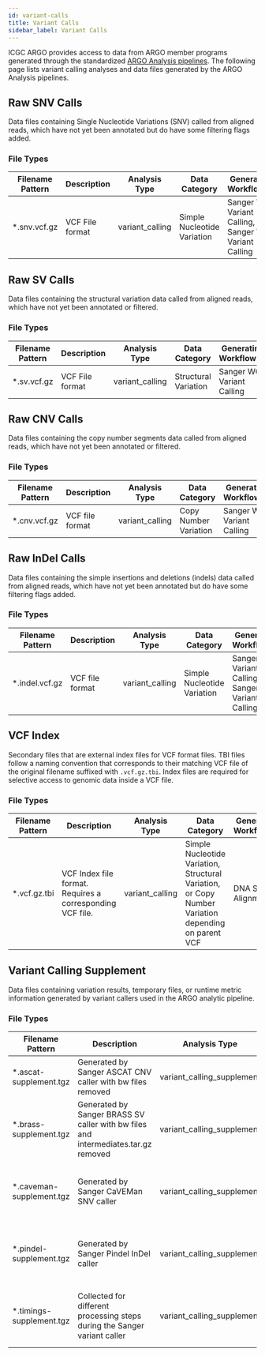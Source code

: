 ```yaml
---
id: variant-calls
title: Variant Calls
sidebar_label: Variant Calls
---
```


ICGC ARGO provides access to data from ARGO member programs generated through the standardized [ARGO Analysis pipelines](/docs/analysis_workflows/data-types). The following page lists variant calling analyses and data files generated by the ARGO Analysis pipelines.

## Raw SNV Calls

Data files containing Single Nucleotide Variations (SNV) called from aligned reads, which have not yet been annotated but do have some filtering flags added.

### File Types

| Filename Pattern | Description     | Analysis Type   | Data Category               | Generating Workflow(s)                                 |
| ---------------- | --------------- | --------------- | --------------------------- | ------------------------------------------------------ |
| \*.snv.vcf.gz    | VCF File format | variant_calling | Simple Nucleotide Variation | Sanger WGS Variant Calling, Sanger WXS Variant Calling |

## Raw SV Calls

Data files containing the structural variation data called from aligned reads, which have not yet been annotated or filtered.

### File Types

| Filename Pattern | Description     | Analysis Type   | Data Category        | Generating Workflow(s)     |
| ---------------- | --------------- | --------------- | -------------------- | -------------------------- |
| \*.sv.vcf.gz     | VCF File format | variant_calling | Structural Variation | Sanger WGS Variant Calling |

## Raw CNV Calls

Data files containing the copy number segments data called from aligned reads, which have not yet been annotated or filtered.

### File Types

| Filename Pattern | Description     | Analysis Type   | Data Category         | Generating Workflow(s)     |
| ---------------- | --------------- | --------------- | --------------------- | -------------------------- |
| \*.cnv.vcf.gz    | VCF file format | variant_calling | Copy Number Variation | Sanger WGS Variant Calling |

## Raw InDel Calls

Data files containing the simple insertions and deletions (indels) data called from aligned reads, which have not yet been annotated but do have some filtering flags added.

### File Types

| Filename Pattern | Description     | Analysis Type   | Data Category               | Generating Workflow(s)                                 |
| ---------------- | --------------- | --------------- | --------------------------- | ------------------------------------------------------ |
| \*.indel.vcf.gz  | VCF file format | variant_calling | Simple Nucleotide Variation | Sanger WGS Variant Calling, Sanger WXS Variant Calling |

## VCF Index

Secondary files that are external index files for VCF format files. TBI files follow a naming convention that corresponds to their matching VCF file of the original filename suffixed with `.vcf.gz.tbi`. Index files are required for selective access to genomic data inside a VCF file.

### File Types

| Filename Pattern | Description                                               | Analysis Type   | Data Category                                                                                       | Generating Workflow(s) |
| ---------------- | --------------------------------------------------------- | --------------- | --------------------------------------------------------------------------------------------------- | ---------------------- |
| \*.vcf.gz.tbi    | VCF Index file format. Requires a corresponding VCF file. | variant_calling | Simple Nucleotide Variation, Structural Variation, or Copy Number Variation depending on parent VCF | DNA Seq Alignment      |

## Variant Calling Supplement

Data files containing variation results, temporary files, or runtime metric information generated by variant callers used in the ARGO analytic pipeline.

### File Types

| Filename Pattern          | Description                                                                        | Analysis Type              | Data Category               | Generating Workflow(s)                                 |
| ------------------------- | ---------------------------------------------------------------------------------- | -------------------------- | --------------------------- | ------------------------------------------------------ |
| \*.ascat-supplement.tgz   | Generated by Sanger ASCAT CNV caller with bw files removed                         | variant_calling_supplement | Copy Number Variation       | Sanger WGS Variant Calling                             |
| \*.brass-supplement.tgz   | Generated by Sanger BRASS SV caller with bw files and intermediates.tar.gz removed | variant_calling_supplement | Structural Variation        | Sanger WGS Variant Calling                             |
| \*.caveman-supplement.tgz | Generated by Sanger CaVEMan SNV caller                                             | variant_calling_supplement | Simple Nucleotide Variation | Sanger WGS Variant Calling, Sanger WXS Variant Calling |
| \*.pindel-supplement.tgz  | Generated by Sanger Pindel InDel caller                                            | variant_calling_supplement | Simple Nucleotide Variation | Sanger WGS Variant Calling, Sanger WXS Variant Calling |
| \*.timings-supplement.tgz | Collected for different processing steps during the Sanger variant caller          | variant_calling_supplement | N/A                         | Sanger WGS Variant Calling, Sanger WXS Variant Calling |
